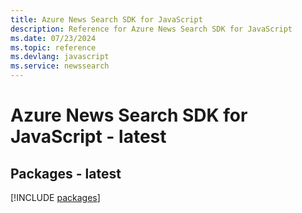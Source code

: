 ```yaml
---
title: Azure News Search SDK for JavaScript
description: Reference for Azure News Search SDK for JavaScript
ms.date: 07/23/2024
ms.topic: reference
ms.devlang: javascript
ms.service: newssearch
---
```

# Azure News Search SDK for JavaScript - latest
## Packages - latest
[!INCLUDE [packages](news-search-index.md)]